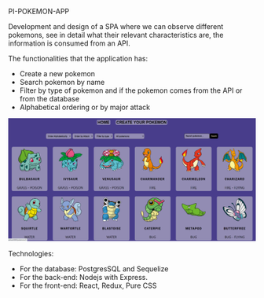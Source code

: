 PI-POKEMON-APP

Development and design of a SPA where we can observe different pokemons, see in detail what their relevant characteristics are, the information is consumed from an API.

The functionalities that the application has:

- Create a new pokemon
- Search pokemon by name
- Filter by type of pokemon and if the pokemon comes from the API or from the database
- Alphabetical ordering or by major attack

<img height="250" src="./home.png">

Technologies:

- For the database: PostgresSQL and Sequelize
- For the back-end: Nodejs with Express.
- For the front-end: React, Redux, Pure CSS
